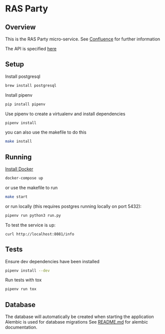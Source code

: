 # RAS Party

## Overview
This is the RAS Party micro-service. See [Confluence] for further information

The API is specified [here](./API.md)

## Setup
Install postgresql
```bash
brew install postgresql
```

Install pipenv
```bash
pip install pipenv
```

Use pipenv to create a virtualenv and install dependencies
```bash
pipenv install
```
you can also use the makefile to do this
```bash
make install
```

## Running

[Install Docker](https://docs.docker.com/engine/installation/)
```bash
docker-compose up
```

or use the makefile to run
```bash
make start
```

or run locally (this requires postgres running locally on port 5432):
```bash
pipenv run python3 run.py
```

To test the service is up:

```
curl http://localhost:8081/info
```

## Tests
Ensure dev dependencies have been installed
```bash
pipenv install --dev
```

Run tests with tox
```bash
pipenv run tox
```

## Database

The database will automatically be created when starting the application
Alembic is used for database migrations
See [README.md](https://github.com/ONSdigital/ras-party/blob/master/migrations/README.md) for alembic documentation.


[Confluence]: https://digitaleq.atlassian.net/wiki/display/RASB/Party
[tox]: https://tox.readthedocs.io/en/latest/
